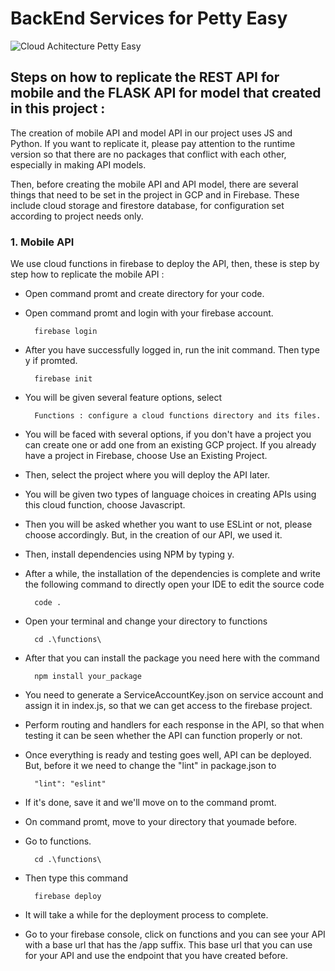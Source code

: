 <h1>BackEnd Services for Petty Easy</h1>

![Cloud Achitecture Petty Easy]([https://storage.cloud.google.com/storage_file_updlbjb/photo/FLOW2.png])

<h2>Steps on how to replicate the REST API for mobile and the FLASK API for model that created in this project :</h2>

The creation of mobile API and model API in our project uses JS and Python. If you want to replicate it, please pay attention to the runtime version so that there are no packages that conflict with each other, especially in making API models.

Then, before creating the mobile API and API model, there are several things that need to be set in the project in GCP and in Firebase. These include cloud storage and firestore database, for configuration set according to project needs only.
<br>
      
<h3>1. Mobile API</h3>

We use cloud functions in firebase to deploy the API, then, these is step by step how to replicate the mobile API :

- Open command promt and create directory for your code.
- Open command promt and login with your firebase account.
  
        firebase login
  
- After you have successfully logged in, run the init command. Then type y if promted.

        firebase init
  
- You will be given several feature options, select

        Functions : configure a cloud functions directory and its files.
  
- You will be faced with several options, if you don't have a project you can create one or add one from an existing GCP project. If you already have a project in Firebase, choose Use an Existing Project. 
- Then, select the project where you will deploy the API later.
- You will be given two types of language choices in creating APIs using this cloud function, choose Javascript.
- Then you will be asked whether you want to use ESLint or not, please choose accordingly. But, in the creation of our API, we used it.
- Then, install dependencies using NPM by typing y.
- After a while, the installation of the dependencies is complete and write the following command to directly open your IDE to edit the source code

        code . 
  
- Open your terminal and change your directory to functions
  
        cd .\functions\
  
- After that you can install the package you need here with the command
  
        npm install your_package

- You need to generate a ServiceAccountKey.json on service account and assign it in index.js, so that we can get access to the firebase project. 
- Perform routing and handlers for each response in the API, so that when testing it can be seen whether the API can function properly or not.
- Once everything is ready and testing goes well, API can be deployed. But, before it we need to change the "lint" in package.json to
    
        "lint": "eslint"
  
- If it's done, save it and we'll move on to the command promt.
- On command promt, move to your directory that youmade before.
- Go to functions.
  
        cd .\functions\
  
- Then type this command
  
        firebase deploy
  
- It will take a while for the deployment process to complete.
- Go to your firebase console, click on functions and you can see your API with a base url that has the /app suffix. This base url that you can use for your API and use the endpoint that you have created before.
